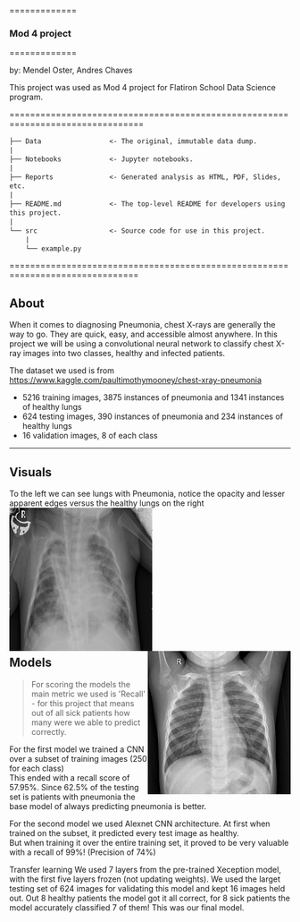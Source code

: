 =============
### Mod 4 project
=============

by: Mendel Oster, Andres Chaves

This project was used as Mod 4 project for Flatiron School Data Science program. 

================================================================================

    ├── Data                 <- The original, immutable data dump.
    |
    ├── Notebooks            <- Jupyter notebooks.
    |
    ├── Reports              <- Generated analysis as HTML, PDF, Slides, etc.
    |
    ├── README.md            <- The top-level README for developers using this project.
    |
    └── src                  <- Source code for use in this project.
        |
        └── example.py


===============================================================================

## About
When it comes to diagnosing Pneumonia, chest X-rays are generally the way to go. They are quick, easy, and accessible almost anywhere. In this project we will be using a convolutional neural network to classify chest X-ray images into two classes, healthy and infected patients. 

The dataset we used is from https://www.kaggle.com/paultimothymooney/chest-xray-pneumonia <br>
- 5216 training images, 3875 instances of pneumonia and 1341 instances of healthy lungs
- 624 testing images, 390 instances of pneumonia and 234 instances of healthy lungs
- 16 validation images, 8 of each class

__________
## Visuals

To the left we can see lungs with Pneumonia, notice the opacity and lesser apparent edges versus the healthy lungs on the right<br>
<img src='Reports/Sick_lungs.png' align="left"/> 
<img src='Reports/Healthy_lungs.png' align="right"/> 

<br>
<br>
<br>
<br>
<br>
<br>
<br>
<br>
<br>
<br>
<br>
<br>
<br>

## Models

>For scoring the models the main metric we used is 'Recall' - for this project that means out of all sick patients how many were we able to predict correctly.

For the first model we trained a CNN over a subset of training images (250 for each class)  
This ended with a recall score of 57.95%. Since 62.5% of the testing set is patients with pneumonia the base model of always predicting pneumonia is better. 

For the second model we used Alexnet CNN architecture. At first when trained on the subset, it predicted every test image as healthy. <br> But when training it over the entire training set, it proved to be very valuable with a recall of 99%! (Precision of 74%)

Transfer learning 
We used 7 layers from the pre-trained Xeception model, with the first five layers frozen (not updating  weights).
We used the larget testing set of 624 images for validating this model and kept 16 images held out. 
Out 8 healthy patients the model got it all correct, for 8 sick patients the model accurately classified 7 of them!
This was our final model.  



